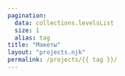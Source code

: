 ```yaml
---
pagination:
  data: collections.levelsList
  size: 1
  alias: tag
title: "Макеты"
layout: "projects.njk"
permalink: /projects/{{ tag }}/
---
```

